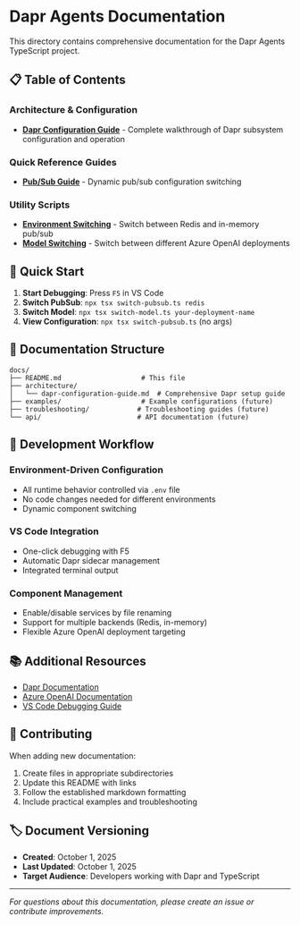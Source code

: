 # Dapr Agents Documentation

This directory contains comprehensive documentation for the Dapr Agents TypeScript project.

## 📋 Table of Contents

### Architecture & Configuration
- **[Dapr Configuration Guide](./architecture/dapr-configuration-guide.md)** - Complete walkthrough of Dapr subsystem configuration and operation

### Quick Reference Guides
- **[Pub/Sub Guide](../PUBSUB_GUIDE.md)** - Dynamic pub/sub configuration switching

### Utility Scripts
- **[Environment Switching](../switch-pubsub.ts)** - Switch between Redis and in-memory pub/sub
- **[Model Switching](../switch-model.ts)** - Switch between different Azure OpenAI deployments

## 🚀 Quick Start

1. **Start Debugging**: Press `F5` in VS Code
2. **Switch PubSub**: `npx tsx switch-pubsub.ts redis`
3. **Switch Model**: `npx tsx switch-model.ts your-deployment-name`
4. **View Configuration**: `npx tsx switch-pubsub.ts` (no args)

## 📁 Documentation Structure

```
docs/
├── README.md                    # This file
├── architecture/
│   └── dapr-configuration-guide.md  # Comprehensive Dapr setup guide
├── examples/                    # Example configurations (future)
├── troubleshooting/            # Troubleshooting guides (future)
└── api/                        # API documentation (future)
```

## 🔧 Development Workflow

### Environment-Driven Configuration
- All runtime behavior controlled via `.env` file
- No code changes needed for different environments
- Dynamic component switching

### VS Code Integration
- One-click debugging with F5
- Automatic Dapr sidecar management
- Integrated terminal output

### Component Management
- Enable/disable services by file renaming
- Support for multiple backends (Redis, in-memory)
- Flexible Azure OpenAI deployment targeting

## 📚 Additional Resources

- [Dapr Documentation](https://docs.dapr.io/)
- [Azure OpenAI Documentation](https://docs.microsoft.com/en-us/azure/cognitive-services/openai/)
- [VS Code Debugging Guide](https://code.visualstudio.com/docs/editor/debugging)

## 🤝 Contributing

When adding new documentation:

1. Create files in appropriate subdirectories
2. Update this README with links
3. Follow the established markdown formatting
4. Include practical examples and troubleshooting

## 🏷️ Document Versioning

- **Created**: October 1, 2025
- **Last Updated**: October 1, 2025
- **Target Audience**: Developers working with Dapr and TypeScript

---

*For questions about this documentation, please create an issue or contribute improvements.*
